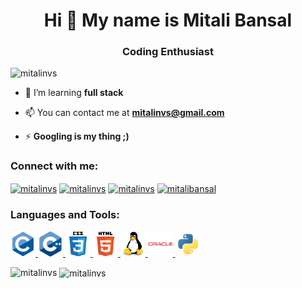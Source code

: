 <h1 align="center">Hi 👋 My name is Mitali Bansal</h1>
<h3 align="center">Coding Enthusiast</h3>

<p align="left"> <img src="https://komarev.com/ghpvc/?username=mitalinvs&label=Profile%20views&color=0e75b6&style=flat" alt="mitalinvs" /> </p>

- 🌱 I’m learning **full stack**

- 📫 You can contact me at **mitalinvs@gmail.com**

- ⚡ **Googling is my thing ;)**

<h3 align="left">Connect with me:</h3>
<p align="left">
<a href="https://www.codechef.com/users/mitalinvs" target="blank"><img align="center" src="https://cdn.jsdelivr.net/npm/simple-icons@3.1.0/icons/codechef.svg" alt="mitalinvs" height="30" width="40" /></a>
<a href="https://www.hackerrank.com/mitalinvs" target="blank"><img align="center" src="https://raw.githubusercontent.com/rahuldkjain/github-profile-readme-generator/master/src/images/icons/Social/hackerrank.svg" alt="mitalinvs" height="30" width="40" /></a>
<a href="https://codeforces.com/profile/mitalinvs" target="blank"><img align="center" src="https://raw.githubusercontent.com/rahuldkjain/github-profile-readme-generator/master/src/images/icons/Social/codeforces.svg" alt="mitalinvs" height="30" width="40" /></a>
<a href="https://www.leetcode.com/mitalibansal" target="blank"><img align="center" src="https://raw.githubusercontent.com/rahuldkjain/github-profile-readme-generator/master/src/images/icons/Social/leet-code.svg" alt="mitalibansal" height="30" width="40" /></a>
</p>

<h3 align="left">Languages and Tools:</h3>
<p align="left"> <a href="https://www.cprogramming.com/" target="_blank" rel="noreferrer"> <img src="https://raw.githubusercontent.com/devicons/devicon/master/icons/c/c-original.svg" alt="c" width="40" height="40"/> </a> <a href="https://www.w3schools.com/cpp/" target="_blank" rel="noreferrer"> <img src="https://raw.githubusercontent.com/devicons/devicon/master/icons/cplusplus/cplusplus-original.svg" alt="cplusplus" width="40" height="40"/> </a> <a href="https://www.w3schools.com/css/" target="_blank" rel="noreferrer"> <img src="https://raw.githubusercontent.com/devicons/devicon/master/icons/css3/css3-original-wordmark.svg" alt="css3" width="40" height="40"/> </a> <a href="https://www.w3.org/html/" target="_blank" rel="noreferrer"> <img src="https://raw.githubusercontent.com/devicons/devicon/master/icons/html5/html5-original-wordmark.svg" alt="html5" width="40" height="40"/> </a> <a href="https://www.linux.org/" target="_blank" rel="noreferrer"> <img src="https://raw.githubusercontent.com/devicons/devicon/master/icons/linux/linux-original.svg" alt="linux" width="40" height="40"/> </a> <a href="https://www.oracle.com/" target="_blank" rel="noreferrer"> <img src="https://raw.githubusercontent.com/devicons/devicon/master/icons/oracle/oracle-original.svg" alt="oracle" width="40" height="40"/> </a> <a href="https://www.python.org" target="_blank" rel="noreferrer"> <img src="https://raw.githubusercontent.com/devicons/devicon/master/icons/python/python-original.svg" alt="python" width="40" height="40"/> </a> </p>

<p><img align="left" src="https://github-readme-stats.vercel.app/api/top-langs?username=mitalinvs&show_icons=true&locale=en&layout=compact" alt="mitalinvs" /></p>

<p>&nbsp;<img align="center" src="https://github-readme-stats.vercel.app/api?username=mitalinvs&show_icons=true&locale=en" alt="mitalinvs" /></p>
